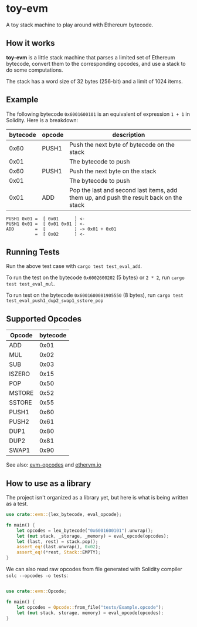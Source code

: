 # toy-evm

A toy stack machine to play around with Ethereum bytecode.

## How it works 

**toy-evm** is a little stack machine that parses a limited set of Ethereum bytecode, convert them to the corresponding opcodes, and use a stack to do some computations.

The stack has a word size of 32 bytes (256-bit) and a limit of 1024 items.

## Example

The following bytecode `0x6001600101` is an equivalent of expression `1 + 1` in Solidity. Here is a breakdown:

| bytecode |  opcode |                  description                  |
|----------|---------|-----------------------------------------------|
|   0x60   |  PUSH1  | Push the next byte of bytecode on the stack   |
|   0x01   |         | The bytecode to push                          |
|   0x60   |  PUSH1  | Push the next byte on the stack               |
|   0x01   |         | The bytecode to push                          |
|   0x01   |   ADD   | Pop the last and second last items, add them up, and push the result back on the stack |

```
PUSH1 0x01 =  [ 0x01      ] <-
PUSH1 0x01 =  [ 0x01 0x01 ] <-
ADD        =  [           ] -> 0x01 + 0x01
           =  [ 0x02      ] <-
```

## Running Tests

Run the above test case with `cargo test test_eval_add`.

To run the test on the bytecode `0x6002600202` (5 bytes) or `2 * 2`, run `cargo test test_eval_mul`.

To run test on the bytecode `0x6001600081905550` (8 bytes), run `cargo test test_eval_push1_dup2_swap1_sstore_pop`

## Supported Opcodes

| Opcode | bytecode |
|--------|----------|
| ADD    | 0x01     |
| MUL    | 0x02     |
| SUB    | 0x03     |
| ISZERO | 0x15     |
| POP    | 0x50     |
| MSTORE | 0x52     |
| SSTORE | 0x55     |
| PUSH1  | 0x60     |
| PUSH2  | 0x61     |
| DUP1   | 0x80     |
| DUP2   | 0x81     |
| SWAP1  | 0x90     |

See also: [evm-opcodes](https://github.com/crytic/evm-opcodes) and [ethervm.io](https://ethervm.io/)

## How to use as a library

The project isn't organized as a library yet, but here is what is being written as a test.

```rust
use crate::evm::{lex_bytecode, eval_opcode};

fn main() {
    let opcodes = lex_bytecode("0x6001600101").unwrap();
    let (mut stack, _storage, _memory) = eval_opcode(opcodes);
    let (last, rest) = stack.pop();
    assert_eq!(last.unwrap(), 0x02);
    assert_eq!(*rest, Stack::EMPTY);
}
```

We can also read raw opcodes from file generated with Solidity compiler `solc --opcodes -o tests`:

```rust

use crate::evm::Opcode;

fn main() {
    let opcodes = Opcode::from_file("tests/Example.opcode");
    let (mut stack, storage, memory) = eval_opcode(opcodes);
}

```
